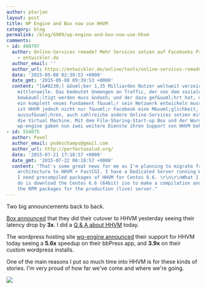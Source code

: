 ```yaml
---
author: ptarjan
layout: post
title: WP Engine and Box now use HHVM
category: blog
permalink: /blog/6989/wp-engine-and-box-now-use-hhvm
comments:
- id: 480797
  author: Online-Services remade? Mehr Services setzen auf Facebooks Programmiertools
    - entwickler.de
  author_email: ''
  author_url: https://entwickler.de/online/tools/online-services-remade-mehr-services-setzen-auf-facebooks-programmiertools-140384.html
  date: '2015-05-08 02:39:53 +0000'
  date_gmt: '2015-05-08 09:39:53 +0000'
  content: "[&#8230;] &Uuml;ber 1,35 Milliarden Nutzer weltweit verzeichnet Facebook
    mittlerweile. Das bedeutet Unmengen an Traffic, der von dem sozialen Netzwerk
    bew&auml;ltigt werden muss &ndash; und der dazu gef&uuml;hrt hat, dass Facebook
    ein komplett neues Fundament f&uuml;r sein Netzwerk entwickeln musste. Seitdem
    ist HHVM jedoch nicht nur f&uuml;r Facebook eine M&ouml;glichkeit, PHP effizienter
    auszuf&uuml;hren, auch zahlreiche andere Online-Services setzen mittlerweile auf
    die Virtual Machine. Mit dem File-Sharing-Start-up Box und der WordPress-Hosting-Seite
    wp-engine gaben nun zwei weitere Dienste ihren Support von HHVM bekannt. [&#8230;]"
- id: 554075
  author: Pavel
  author_email: pndeschamps@gmail.com
  author_url: http://perfectasalud.org/
  date: '2015-07-21 17:18:57 +0000'
  date_gmt: '2015-07-22 00:18:57 +0000'
  content: "That's some great news for me as I'm planning to migrate from PHP-FPM
    architecture to HHVM + FastCGI. I have a Dedicated Server running WHM&#47;cPanel.
    I need precompiled packages of HHVM for Centos 6.6. \r\n\r\nWhat I'm going to
    do is download the Centos 6.6 (64bit) iso to make a compilation and thus create
    the RPM packages for the production (live) server."
---
```


Two big announcements back to back.

[Box announced](http://tech.blog.box.com/2014/11/box-on-hhvm/) that they did their cutover to HHVM yesterday seeing their latency drop by **3x**. I did a [Q & A about HHVM](https://tech.blog.box.com/2014/11/hhvm-q-and-a/) today.

<!--truncate-->

The wordpress hosting site [wp-engine announced](http://wpengine.com/2014/11/19/hhvm-project-mercury/) their support for HHVM today seeing a **5.6x** speedup on their bbPress app, and **3.9x** on their custom wordpress installs.

One of the main reasons I put so much time into HHVM is for these kinds of stories. I'm very proud of how far we've come and where we're going.

![](/static/images/posts/WPE-bbPress-hhvm.jpg)
